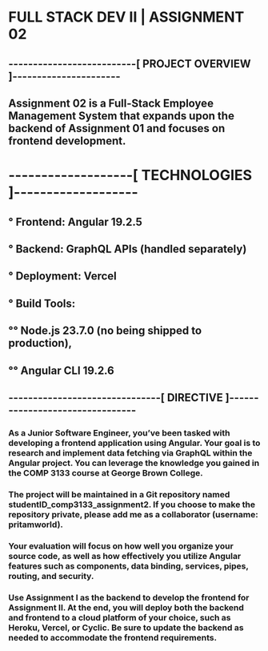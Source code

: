 # FULL STACK DEV II | ASSIGNMENT 02

## --------------------------[ PROJECT OVERVIEW ]----------------------
## Assignment 02 is a Full-Stack Employee Management System that expands upon the backend of Assignment 01 and focuses on frontend development.
# -------------------[ TECHNOLOGIES ]-------------------
## ° **Frontend:** Angular 19.2.5
## ° **Backend:** GraphQL APIs (handled separately)
## ° **Deployment:** Vercel
## ° **Build Tools:** 
## °° Node.js 23.7.0 (no being shipped to production), 
## °° Angular CLI 19.2.6

## -------------------------------[ DIRECTIVE ]--------------------------------
### As a Junior Software Engineer, you’ve been tasked with developing a frontend application using Angular. Your goal is to research and implement data fetching via GraphQL within the Angular project. You can leverage the knowledge you gained in the COMP 3133 course at George Brown College.

### The project will be maintained in a Git repository named studentID_comp3133_assignment2. If you choose to make the repository private, please add me as a collaborator (username: pritamworld).

### Your evaluation will focus on how well you organize your source code, as well as how effectively you utilize Angular features such as components, data binding, services, pipes, routing, and security.

### Use Assignment I as the backend to develop the frontend for Assignment II. At the end, you will deploy both the backend and frontend to a cloud platform of your choice, such as Heroku, Vercel, or Cyclic. Be sure to update the backend as needed to accommodate the frontend requirements.
